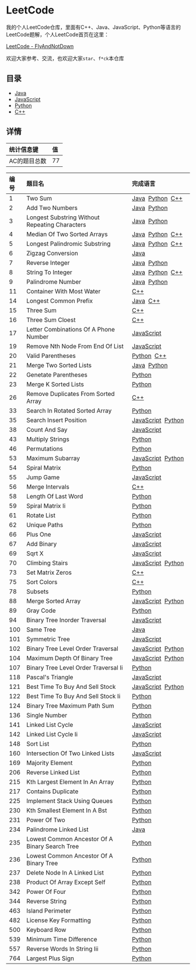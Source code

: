 # LeetCode
我的个人LeetCode仓库，里面有C++、Java、JavaScript、Python等语言的LeetCode题解，个人LeetCode首页在这里：

[LeetCode - FlyAndNotDown](https://leetcode-cn.com/flyandnotdown/)

欢迎大家参考、交流，也欢迎大家`star`、`f*ck`本仓库

## 目录
* [Java](./Java)
* [JavaScript](./JavaScript)
* [Python](./Python)
* [C++](./C++)

## 详情
| 统计信息键 | 值 |
| :- | :- |
| AC的题目总数 | 77 |

| 编号 | 题目名 | 完成语言 |
| :- | :- | :- |
| 1 | Two Sum | [Java](./Java/1-two-sum.java)&nbsp;&nbsp;[Python](./Python/1-two-sum.py)&nbsp;&nbsp;[C++](./C++/1-two-sum.cpp)&nbsp;&nbsp;|
| 2 | Add Two Numbers | [Java](./Java/2-add-two-numbers.java)&nbsp;&nbsp;[Python](./Python/2-add-two-numbers.py)&nbsp;&nbsp;|
| 3 | Longest Substring Without Repeating Characters | [Java](./Java/3-longest-substring-without-repeating-characters.java)&nbsp;&nbsp;[Python](./Python/3-longest-substring-without-repeating-characters.py)&nbsp;&nbsp;|
| 4 | Median Of Two Sorted Arrays | [Java](./Java/4-median-of-two-sorted-arrays.java)&nbsp;&nbsp;[Python](./Python/4-median-of-two-sorted-arrays.py)&nbsp;&nbsp;[C++](./C++/4-median-of-two-sorted-arrays.cpp)&nbsp;&nbsp;|
| 5 | Longest Palindromic Substring | [Java](./Java/5-longest-palindromic-substring.java)&nbsp;&nbsp;[Python](./Python/5-longest-palindromic-substring.py)&nbsp;&nbsp;[C++](./C++/5-longest-palindromic-substring.cpp)&nbsp;&nbsp;|
| 6 | Zigzag Conversion | [Java](./Java/6-zigzag-conversion.java)&nbsp;&nbsp;|
| 7 | Reverse Integer | [Java](./Java/7-reverse-integer.java)&nbsp;&nbsp;[Python](./Python/7-reverse-integer.py)&nbsp;&nbsp;|
| 8 | String To Integer | [Java](./Java/8-string-to-integer.java)&nbsp;&nbsp;[Python](./Python/8-string-to-integer.py)&nbsp;&nbsp;[C++](./C++/8-string-to-integer.cpp)&nbsp;&nbsp;|
| 9 | Palindrome Number | [Java](./Java/9-palindrome-number.java)&nbsp;&nbsp;[Python](./Python/9-palindrome-number.py)&nbsp;&nbsp;|
| 11 | Container With Most Water | [C++](./C++/11-container-with-most-water.cpp)&nbsp;&nbsp;|
| 14 | Longest Common Prefix | [Java](./Java/14-longest-common-prefix.java)&nbsp;&nbsp;[C++](./C++/14-longest-common-prefix.cpp)&nbsp;&nbsp;|
| 15 | Three Sum | [C++](./C++/15-three-sum.cpp)&nbsp;&nbsp;|
| 16 | Three Sum Cloest | [C++](./C++/16-three-sum-cloest.cpp)&nbsp;&nbsp;|
| 17 | Letter Combinations Of A Phone Number | [JavaScript](./JavaScript/17-letter-combinations-of-a-phone-number.js)&nbsp;&nbsp;|
| 19 | Remove Nth Node From End Of List | [JavaScript](./JavaScript/19-remove-nth-node-from-end-of-list.js)&nbsp;&nbsp;|
| 20 | Valid Parentheses | [Python](./Python/20-valid-parentheses.py)&nbsp;&nbsp;[C++](./C++/20-valid-parentheses.cpp)&nbsp;&nbsp;|
| 21 | Merge Two Sorted Lists | [Java](./Java/21-merge-two-sorted-lists.java)&nbsp;&nbsp;[Python](./Python/21-merge-two-sorted-lists.py)&nbsp;&nbsp;|
| 22 | Genetate Parentheses | [Python](./Python/22-genetate-parentheses.py)&nbsp;&nbsp;|
| 23 | Merge K Sorted Lists | [Python](./Python/23-merge-k-sorted-lists.py)&nbsp;&nbsp;|
| 26 | Remove Duplicates From Sorted Array | [C++](./C++/26-remove-duplicates-from-sorted-array.cpp)&nbsp;&nbsp;|
| 33 | Search In Rotated Sorted Array | [Python](./Python/33-search-in-rotated-sorted-array.py)&nbsp;&nbsp;|
| 35 | Search Insert Position | [JavaScript](./JavaScript/35-search-insert-position.js)&nbsp;&nbsp;[Python](./Python/35-search-insert-position.py)&nbsp;&nbsp;|
| 38 | Count And Say | [JavaScript](./JavaScript/38-count-and-say.js)&nbsp;&nbsp;|
| 43 | Multiply Strings | [Python](./Python/43-multiply-strings.py)&nbsp;&nbsp;|
| 46 | Permutations | [Python](./Python/46-permutations.py)&nbsp;&nbsp;|
| 53 | Maximum Subarray | [JavaScript](./JavaScript/53-maximum-subarray.js)&nbsp;&nbsp;[Python](./Python/53-maximum-subarray.py)&nbsp;&nbsp;|
| 54 | Spiral Matrix | [Python](./Python/54-spiral-matrix.py)&nbsp;&nbsp;|
| 55 | Jump Game | [JavaScript](./JavaScript/55-jump-game.js)&nbsp;&nbsp;|
| 56 | Merge Intervals | [C++](./C++/56-merge-intervals.cpp)&nbsp;&nbsp;|
| 58 | Length Of Last Word | [Python](./Python/58-length-of-last-word.py)&nbsp;&nbsp;|
| 59 | Spiral Matrix Ii | [Python](./Python/59-spiral-matrix-ii.py)&nbsp;&nbsp;|
| 61 | Rotate List | [Python](./Python/61-rotate-list.py)&nbsp;&nbsp;|
| 62 | Unique Paths | [Python](./Python/62-unique-paths.py)&nbsp;&nbsp;|
| 66 | Plus One | [JavaScript](./JavaScript/66-plus-one.js)&nbsp;&nbsp;|
| 67 | Add Binary | [JavaScript](./JavaScript/67-add-binary.js)&nbsp;&nbsp;|
| 69 | Sqrt X | [JavaScript](./JavaScript/69-sqrt-x.js)&nbsp;&nbsp;|
| 70 | Climbing Stairs | [JavaScript](./JavaScript/70-climbing-stairs.js)&nbsp;&nbsp;[Python](./Python/70-climbing-stairs.py)&nbsp;&nbsp;|
| 73 | Set Matrix Zeros | [C++](./C++/73-set-matrix-zeros.cpp)&nbsp;&nbsp;|
| 75 | Sort Colors | [C++](./C++/75-sort-colors.cpp)&nbsp;&nbsp;|
| 78 | Subsets | [Python](./Python/78-subsets.py)&nbsp;&nbsp;|
| 88 | Merge Sorted Array | [JavaScript](./JavaScript/88-merge-sorted-array.js)&nbsp;&nbsp;[Python](./Python/88-merge-sorted-array.py)&nbsp;&nbsp;|
| 89 | Gray Code | [Python](./Python/89-gray-code.py)&nbsp;&nbsp;|
| 94 | Binary Tree Inorder Traversal | [JavaScript](./JavaScript/94-binary-tree-inorder-traversal.js)&nbsp;&nbsp;|
| 100 | Same Tree | [Java](./Java/100-same-tree.java)&nbsp;&nbsp;|
| 101 | Symmetric Tree | [JavaScript](./JavaScript/101-symmetric-tree.js)&nbsp;&nbsp;|
| 102 | Binary Tree Level Order Traversal | [JavaScript](./JavaScript/102-binary-tree-level-order-traversal.js)&nbsp;&nbsp;[Python](./Python/102-binary-tree-level-order-traversal.py)&nbsp;&nbsp;|
| 104 | Maximum Depth Of Binary Tree | [JavaScript](./JavaScript/104-maximum-depth-of-binary-tree.js)&nbsp;&nbsp;[Python](./Python/104-maximum-depth-of-binary-tree.py)&nbsp;&nbsp;|
| 107 | Binary Tree Level Order Traversal Ii | [Python](./Python/107-binary-tree-level-order-traversal-ii.py)&nbsp;&nbsp;|
| 118 | Pascal's Triangle | [JavaScript](./JavaScript/118-pascal's-triangle.js)&nbsp;&nbsp;|
| 121 | Best Time To Buy And Sell Stock | [JavaScript](./JavaScript/121-best-time-to-buy-and-sell-stock.js)&nbsp;&nbsp;[Python](./Python/121-best-time-to-buy-and-sell-stock.py)&nbsp;&nbsp;|
| 122 | Best Time To Buy And Sell Stock Ii | [Python](./Python/122-best-time-to-buy-and-sell-stock-ii.py)&nbsp;&nbsp;|
| 124 | Binary Tree Maximum Path Sum | [Python](./Python/124-binary-tree-maximum-path-sum.py)&nbsp;&nbsp;|
| 136 | Single Number | [Python](./Python/136-single-number.py)&nbsp;&nbsp;|
| 141 | Linked List Cycle | [JavaScript](./JavaScript/141-linked-list-cycle.js)&nbsp;&nbsp;|
| 142 | Linked List Cycle Ii | [JavaScript](./JavaScript/142-linked-list-cycle-ii.js)&nbsp;&nbsp;|
| 148 | Sort List | [Python](./Python/148-sort-list.py)&nbsp;&nbsp;|
| 160 | Intersection Of Two Linked Lists | [JavaScript](./JavaScript/160-intersection-of-two-linked-lists.js)&nbsp;&nbsp;|
| 169 | Majority Element | [Python](./Python/169-majority-element.py)&nbsp;&nbsp;|
| 206 | Reverse Linked List | [Python](./Python/206-reverse-linked-list.py)&nbsp;&nbsp;|
| 215 | Kth Largest Element In An Array | [Python](./Python/215-kth-largest-element-in-an-array.py)&nbsp;&nbsp;|
| 217 | Contains Duplicate | [Python](./Python/217-contains-duplicate.py)&nbsp;&nbsp;|
| 225 | Implement Stack Using Queues | [Python](./Python/225-implement-stack-using-queues.py)&nbsp;&nbsp;|
| 230 | Kth Smallest Element In A Bst | [Python](./Python/230-kth-smallest-element-in-a-bst.py)&nbsp;&nbsp;|
| 231 | Power Of Two | [Python](./Python/231-power-of-two.py)&nbsp;&nbsp;|
| 234 | Palindrome Linked List | [Java](./Java/234-palindrome-linked-list.java)&nbsp;&nbsp;|
| 235 | Lowest Common Ancestor Of A Binary Search Tree | [Python](./Python/235-lowest-common-ancestor-of-a-binary-search-tree.py)&nbsp;&nbsp;|
| 236 | Lowest Common Ancestor Of A Binary Tree | [Python](./Python/236-lowest-common-ancestor-of-a-binary-tree.py)&nbsp;&nbsp;|
| 237 | Delete Node In A Linked List | [Python](./Python/237-delete-node-in-a-linked-list.py)&nbsp;&nbsp;|
| 238 | Product Of Array Except Self | [Python](./Python/238-product-of-array-except-self.py)&nbsp;&nbsp;|
| 342 | Power Of Four | [Python](./Python/342-power-of-four.py)&nbsp;&nbsp;|
| 344 | Reverse String | [Python](./Python/344-reverse-string.py)&nbsp;&nbsp;|
| 463 | Island Perimeter | [Python](./Python/463-island-perimeter.py)&nbsp;&nbsp;|
| 482 | License Key Formatting | [Python](./Python/482-license-key-formatting.py)&nbsp;&nbsp;|
| 500 | Keyboard Row | [Python](./Python/500-keyboard-row.py)&nbsp;&nbsp;|
| 539 | Minimum Time Difference | [Python](./Python/539-minimum-time-difference.py)&nbsp;&nbsp;|
| 557 | Reverse Words In String Iii | [Python](./Python/557-reverse-words-in-string-iii.py)&nbsp;&nbsp;|
| 764 | Largest Plus Sign | [Python](./Python/764-largest-plus-sign.py)&nbsp;&nbsp;|
